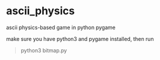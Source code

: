 # ascii_physics
ascii physics-based game in python pygame

make sure you have python3 and pygame installed, then run 

> python3 bitmap.py

